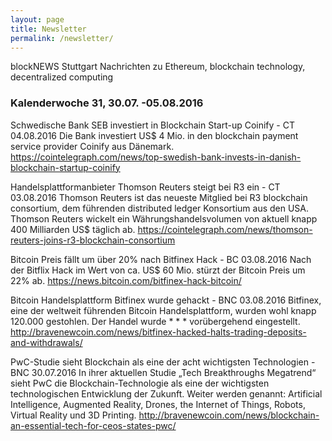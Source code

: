 ```yaml
---
layout: page
title: Newsletter
permalink: /newsletter/
---
```


blockNEWS Stuttgart
Nachrichten zu Ethereum, blockchain technology, decentralized computing


### Kalenderwoche 31, 30.07. -05.08.2016
Schwedische Bank SEB investiert in Blockchain Start-up Coinify - CT 04.08.2016
Die Bank investiert US$ 4 Mio. in den blockchain payment service provider Coinify aus Dänemark.
https://cointelegraph.com/news/top-swedish-bank-invests-in-danish-blockchain-startup-coinify

Handelsplattformanbieter Thomson Reuters steigt bei R3  ein - CT 03.08.2016
Thomson Reuters ist das neueste Mitglied bei R3 blockchain consortium, dem führenden distributed ledger Konsortium aus den USA. Thomson Reuters wickelt ein Währungshandelsvolumen von aktuell knapp 400 Milliarden US$ täglich ab.
https://cointelegraph.com/news/thomson-reuters-joins-r3-blockchain-consortium

Bitcoin Preis fällt um über 20% nach Bitfinex Hack - BC 03.08.2016
Nach der Bitflix Hack im Wert von ca. US$ 60 Mio. stürzt der Bitcoin Preis um 22% ab.
https://news.bitcoin.com/bitfinex-hack-bitcoin/

Bitcoin Handelsplattform Bitfinex wurde gehackt - BNC 03.08.2016
Bitfinex, eine der weltweit führenden Bitcoin Handelsplattform, wurden wohl knapp 120.000 gestohlen. Der Handel wurde * * * vorübergehend eingestellt.
http://bravenewcoin.com/news/bitfinex-hacked-halts-trading-deposits-and-withdrawals/

PwC-Studie sieht Blockchain als eine der acht wichtigsten Technologien - BNC 30.07.2016
In ihrer aktuellen Studie „Tech Breakthroughs Megatrend“ sieht PwC die Blockchain-Technologie als eine der wichtigsten technologischen Entwicklung der Zukunft. Weiter werden genannt: Artificial Intelligence, Augmented Reality, Drones, the Internet of Things, Robots, Virtual Reality und 3D Printing.
http://bravenewcoin.com/news/blockchain-an-essential-tech-for-ceos-states-pwc/

